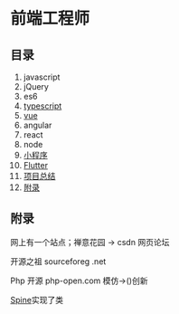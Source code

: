 # 前端工程师

## 目录

1. javascript
2. jQuery
3. es6
4. [typescript](./ts.md)
5. [vue](./vue.md)
6. angular
7. react
8. node
9. [小程序](./wechat.md)
10. [Flutter](./Flutter.md)
11. [项目总结](./summary.md)
12. [附录](#附录)

## 附录

网上有一个站点；禅意花园 -> csdn 网页论坛

开源之祖 sourceforeg .net  

Php 开源 php-open.com  模仿->()创新

[Spine](http://maccman.github.com/spine)实现了类
